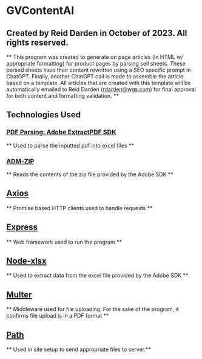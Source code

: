 # GVContentAI

## Created by Reid Darden in October of 2023. All rights reserved.

** This program was created to generate on page articles (in HTML w/ appropriate formatting) for product pages by parsing sell sheets. These parsed sheets have their content rewritten using a SEO specific prompt in ChatGPT. Finally, another ChatGPT call is made to assemble the article based on a template. All articles that are created with this template will be automatically emailed to Reid Darden (rdarden@wgs.com) for final approval for both content and formatting validation. **

## Technologies Used

### [PDF Parsing: Adobe ExtractPDF SDK]("https://developer.adobe.com/document-services/docs/overview/pdf-extract-api/")

** Used to parse the inputted pdf into excel files **

### [ADM-ZIP]("https://www.npmjs.com/package/adm-zip")

** Reads the contents of the zip file provided by the Adobe SDK **

## [Axios]("https://www.npmjs.com/package/axios")

** Promise based HTTP clients used to handle requests **

## [Express]("https://www.npmjs.com/package/express")

** Web framework used to run the program **

## [Node-xlsx]("https://www.npmjs.com/package/node-xlsx")

** Used to extract data from the excel file provided by the Adobe SDK **

## [Multer]("https://www.npmjs.com/package/multer")

** Middleware used for file uploading. For the sake of the program, it confirms file upload is in a PDF format **

## [Path]("https://www.npmjs.com/package/path")

** Used in site setup to send appropriate files to server.**
